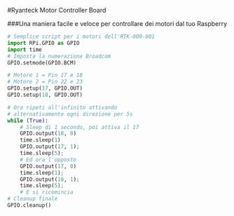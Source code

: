 <!--
---
name: Ryanteck Motor Controller Board
class: board
type: tutti
manufacturer: Ryanteck
url: https://ryanteck.uk/add-ons/6-ryanteck-rpi-motor-controller-board-0635648607160.html
buy: https://ryanteck.uk/add-ons/6-ryanteck-rpi-motor-controller-board-0635648607160.html
pincount: 26
pin:
  '11':
    name: Motore 1 A
    direction: output
    active: high
  '12':
    name: Motore 1 B
    direction: output
    active: high
  '15':
    name: Motore 2 A
    direction: output
    active: high
  '16':
    name: Motore 2 B
    direction: output
    active: high
-->
#Ryanteck Motor Controller Board

###Una maniera facile e veloce per controllare dei motori dal tuo Raspberry

```python
# Semplice script per i motori dell'RTK-000-001
import RPi.GPIO as GPIO
import time
# Imposta la numerazione Broadcom
GPIO.setmode(GPIO.BCM)

# Motore 1 = Pin 17 e 18
# Motore 2 = Pin 22 e 23
GPIO.setup(17, GPIO.OUT)
GPIO.setup(18, GPIO.OUT)

# Ora ripeti all'infinito attivando
# alternativamente ogni direzione per 5s
while (True):
	# Sleep di 1 secondo, poi attiva il 17
	GPIO.output(18, 0)
	time.sleep(1)
	GPIO.output(17, 1);
	time.sleep(5);
	# Ed ora l'opposto
	GPIO.output(17, 0)
	time.sleep(1);
	GPIO.output(18, 1);
	time.sleep(5);
	# E si ricomincia
# Cleanup finale
GPIO.cleanup()
```